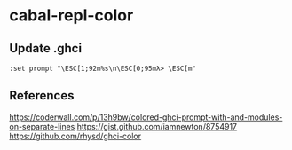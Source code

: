 # cabal-repl-color


## Update .ghci

```
:set prompt "\ESC[1;92m%s\n\ESC[0;95mλ> \ESC[m"
```


## References
https://coderwall.com/p/13h9bw/colored-ghci-prompt-with-and-modules-on-separate-lines
https://gist.github.com/iamnewton/8754917
https://github.com/rhysd/ghci-color
